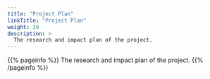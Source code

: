 ```yaml
---
title: "Project Plan"
linkTitle: "Project Plan"
weight: 30
description: >
  The research and impact plan of the project.
---
```


{{% pageinfo %}}
The research and impact plan of the project.
{{% /pageinfo %}}
